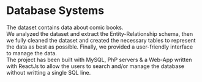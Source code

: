 # Database Systems

The dataset contains data about comic books.</br>
We analyzed the dataset and extract the Entity-Relationship schema, then we fully cleaned the dataset and created the necessary tables to represent the data as best as possible. Finally, we provided a user-friendly interface to manage the data.</br>
The project has been built with MySQL, PhP servers & a Web-App written with ReactJs to allow the users to search and/or manage the database without writting a single SQL line.
